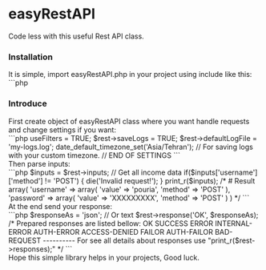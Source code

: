 # easyRestAPI
Code less with this useful Rest API class.
<h3>
  Installation
  </h3>
It is simple, import easyRestAPI.php in your project using include like this:
<br>
```php
<?
include_once("/path/to/easyRestAPI.php");
```
<br>
<h3>
Introduce 
</h3>
First create object of easyRestAPI class where you want handle requests and change settings if you want:
<br>
```php
<?
include_once("/path/to/easyRestAPI.php");
$rest = new easyR();
// SETTINGS
$rest->useFilters = TRUE;
$rest->saveLogs = TRUE;
$rest->defaultLogFile = 'my-logs.log';
date_default_timezone_set('Asia/Tehran'); // For saving logs with your custom timezone.
// END OF SETTINGS
```
<br>
Then parse inputs:
<br>
```php
$inputs = $rest->inputs; // Get all income data
if($inputs['username']['method'] != 'POST') {
  die('Invalid request!');
}
print_r($inputs);
/*
# Result
array(
  'username' => array(
    'value' => 'pouria',
    'method' => 'POST'
  ),
  'password' => array(
    'value' => 'XXXXXXXXX',
    'method' => 'POST'
  )
)
*/
```
<br>
At the end send your response:
<br>
```php
$responseAs = 'json'; // Or text
$rest->response('OK', $responseAs);
/*
  Prepared responses are listed bellow:
    OK
    SUCCESS
    ERROR
    INTERNAL-ERROR
    AUTH-ERROR
    ACCESS-DENIED
    FAILOR
    AUTH-FAILOR
    BAD-REQUEST
  ----------
  For see all details about responses use "print_r($rest->responses);"
*/
```
<br>
Hope this simple library helps in your projects,
Good luck.
